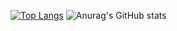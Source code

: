 [![Top Langs](https://github-readme-stats.vercel.app/api/top-langs/?username=swiftmg0d&langs_count=8theme=radical)](https://github.com/anuraghazra/github-readme-stats) ![Anurag's GitHub stats](https://github-readme-stats.vercel.app/api?username=swiftmg0d&show_icons=true)

